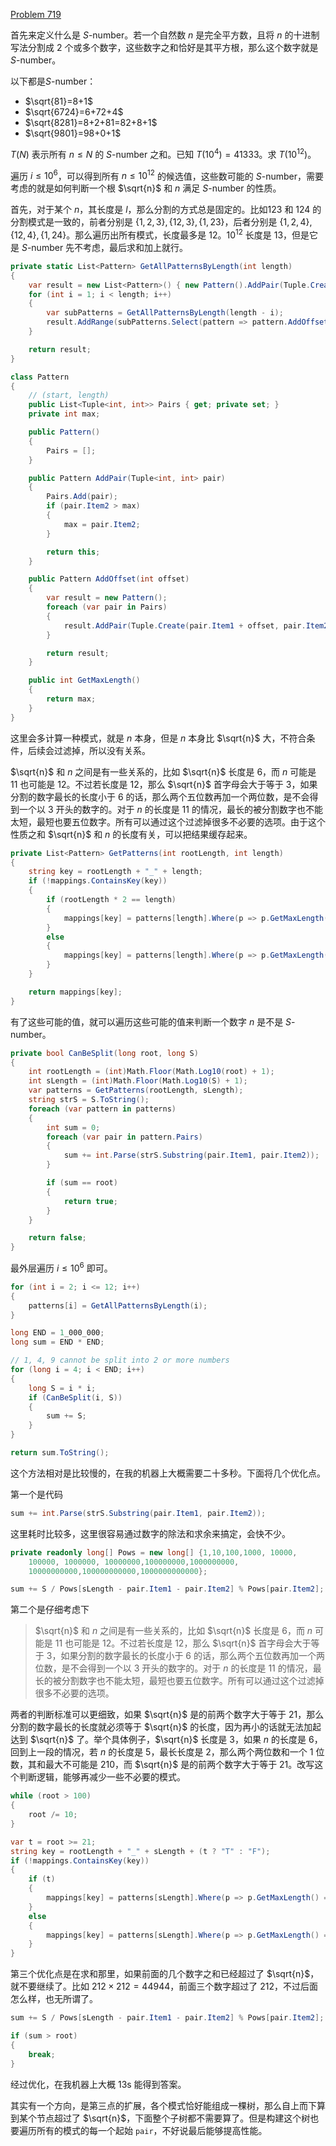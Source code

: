 [Problem 719](https://projecteuler.net/problem=719 "Problem 719 - Project Euler")

首先来定义什么是 $S$-number。若一个自然数 $n$ 是完全平方数，且将 $n$ 的十进制写法分割成 2 个或多个数字，这些数字之和恰好是其平方根，那么这个数字就是 $S$-number。

以下都是$S$-number：
* $\sqrt{81}=8+1$
* $\sqrt{6724}=6+72+4$
* $\sqrt{8281}=8+2+81=82+8+1$
* $\sqrt{9801}=98+0+1$

$T(N)$ 表示所有 $n\leq N$ 的 $S$-number 之和。已知 $T(10^4)=41333$。求 $T(10^{12})$。

遍历 $i\leq 10^6$，可以得到所有 $n\leq 10^{12}$ 的候选值，这些数可能的 $S$-number，需要考虑的就是如何判断一个根 $\sqrt{n}$ 和 $n$ 满足 $S$-number 的性质。

首先，对于某个 $n$，其长度是 $l$，那么分割的方式总是固定的。比如$123$ 和 $124$ 的分割模式是一致的，前者分别是 $\{1,2,3\},\{12,3\},\{1,23\}$，后者分别是 $\{1,2,4\},\{12,4\},\{1,24\}$。那么遍历出所有模式，长度最多是 12。$10^{12}$ 长度是 13，但是它是 $S$-number 先不考虑，最后求和加上就行。

``` csharp
private static List<Pattern> GetAllPatternsByLength(int length)
{
    var result = new List<Pattern>() { new Pattern().AddPair(Tuple.Create(0, length)) };
    for (int i = 1; i < length; i++)
    {
        var subPatterns = GetAllPatternsByLength(length - i);
        result.AddRange(subPatterns.Select(pattern => pattern.AddOffset(i).AddPair(Tuple.Create(0, i))));
    }

    return result;
}

class Pattern
{
    // (start, length)
    public List<Tuple<int, int>> Pairs { get; private set; }
    private int max;

    public Pattern()
    {
        Pairs = [];
    }

    public Pattern AddPair(Tuple<int, int> pair)
    {
        Pairs.Add(pair);
        if (pair.Item2 > max)
        {
            max = pair.Item2;
        }

        return this;
    }

    public Pattern AddOffset(int offset)
    {
        var result = new Pattern();
        foreach (var pair in Pairs)
        {
            result.AddPair(Tuple.Create(pair.Item1 + offset, pair.Item2));
        }

        return result;
    }

    public int GetMaxLength()
    {
        return max;
    }
}
```
这里会多计算一种模式，就是 $n$ 本身，但是 $n$ 本身比 $\sqrt{n}$ 大，不符合条件，后续会过滤掉，所以没有关系。

$\sqrt{n}$ 和 $n$ 之间是有一些关系的，比如 $\sqrt{n}$ 长度是 6，而 $n$ 可能是 11 也可能是 12。不过若长度是 12，那么 $\sqrt{n}$ 首字母会大于等于 3，如果分割的数字最长的长度小于 6 的话，那么两个五位数再加一个两位数，是不会得到一个以 3 开头的数字的。对于 $n$ 的长度是 11 的情况，最长的被分割数字也不能太短，最短也要五位数字。所有可以通过这个过滤掉很多不必要的选项。由于这个性质之和 $\sqrt{n}$ 和 $n$ 的长度有关，可以把结果缓存起来。
``` csharp
private List<Pattern> GetPatterns(int rootLength, int length)
{
    string key = rootLength + "_" + length;
    if (!mappings.ContainsKey(key))
    {
        if (rootLength * 2 == length)
        {
            mappings[key] = patterns[length].Where(p => p.GetMaxLength() == rootLength).ToList();
        }
        else
        {
            mappings[key] = patterns[length].Where(p => p.GetMaxLength() == rootLength || p.GetMaxLength() == rootLength - 1).ToList();
        }
    }

    return mappings[key];
}
```

有了这些可能的值，就可以遍历这些可能的值来判断一个数字 $n$ 是不是 $S$-number。
``` csharp
private bool CanBeSplit(long root, long S)
{
    int rootLength = (int)Math.Floor(Math.Log10(root) + 1);
    int sLength = (int)Math.Floor(Math.Log10(S) + 1);
    var patterns = GetPatterns(rootLength, sLength);
    string strS = S.ToString();
    foreach (var pattern in patterns)
    {
        int sum = 0;
        foreach (var pair in pattern.Pairs)
        {
            sum += int.Parse(strS.Substring(pair.Item1, pair.Item2));
        }

        if (sum == root)
        {
            return true;
        }
    }

    return false;
}
```

最外层遍历 $i\leq 10^6$ 即可。
``` csharp
for (int i = 2; i <= 12; i++)
{
    patterns[i] = GetAllPatternsByLength(i);
}

long END = 1_000_000;
long sum = END * END;

// 1, 4, 9 cannot be split into 2 or more numbers
for (long i = 4; i < END; i++)
{
    long S = i * i;
    if (CanBeSplit(i, S))
    {
        sum += S;
    }
}

return sum.ToString();
```
这个方法相对是比较慢的，在我的机器上大概需要二十多秒。下面将几个优化点。

第一个是代码
``` csharp
sum += int.Parse(strS.Substring(pair.Item1, pair.Item2));
```
这里耗时比较多，这里很容易通过数字的除法和求余来搞定，会快不少。
``` csharp
private readonly long[] Pows = new long[] {1,10,100,1000, 10000,
    100000, 1000000, 10000000,100000000,1000000000,
    10000000000,100000000000,1000000000000};

sum += S / Pows[sLength - pair.Item1 - pair.Item2] % Pows[pair.Item2];
```

第二个是仔细考虑下
> $\sqrt{n}$ 和 $n$ 之间是有一些关系的，比如 $\sqrt{n}$ 长度是 6，而 $n$ 可能是 11 也可能是 12。不过若长度是 12，那么 $\sqrt{n}$ 首字母会大于等于 3，如果分割的数字最长的长度小于 6 的话，那么两个五位数再加一个两位数，是不会得到一个以 3 开头的数字的。对于 $n$ 的长度是 11 的情况，最长的被分割数字也不能太短，最短也要五位数字。所有可以通过这个过滤掉很多不必要的选项。

两者的判断标准可以更细致，如果 $\sqrt{n}$ 是的前两个数字大于等于 21，那么分割的数字最长的长度就必须等于 $\sqrt{n}$ 的长度，因为再小的话就无法加起达到 $\sqrt{n}$ 了。举个具体例子，$\sqrt{n}$ 长度是 3，如果 $n$ 的长度是 6，回到上一段的情况，若 $n$ 的长度是 5，最长长度是 2，那么两个两位数和一个 1 位数，其和最大不可能是 210，而 $\sqrt{n}$ 是的前两个数字大于等于 21。改写这个判断逻辑，能够再减少一些不必要的模式。
``` csharp
while (root > 100)
{
    root /= 10;
}

var t = root >= 21;
string key = rootLength + "_" + sLength + (t ? "T" : "F");
if (!mappings.ContainsKey(key))
{
    if (t)
    {
        mappings[key] = patterns[sLength].Where(p => p.GetMaxLength() == rootLength).ToList();
    }
    else
    {
        mappings[key] = patterns[sLength].Where(p => p.GetMaxLength() == rootLength || p.GetMaxLength() == rootLength - 1).ToList();
    }
}
```

第三个优化点是在求和那里，如果前面的几个数字之和已经超过了 $\sqrt{n}$，就不要继续了。比如 $212\times 212=44944$，前面三个数字超过了 212，不过后面怎么样，也无所谓了。
``` csharp
sum += S / Pows[sLength - pair.Item1 - pair.Item2] % Pows[pair.Item2];

if (sum > root)
{
    break;
}
```
经过优化，在我机器上大概 13s 能得到答案。

其实有一个方向，是第三点的扩展，各个模式恰好能组成一棵树，那么自上而下算到某个节点超过了 $\sqrt{n}$，下面整个子树都不需要算了。但是构建这个树也要遍历所有的模式的每一个起始 `pair`，不好说最后能够提高性能。
